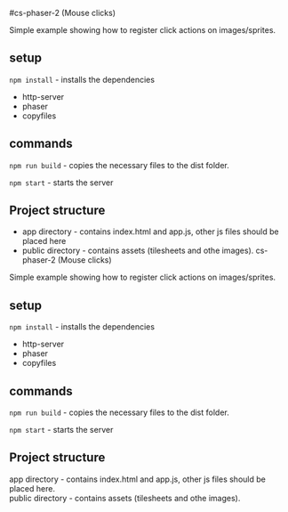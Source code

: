 #cs-phaser-2 (Mouse clicks)

Simple example showing how to register click actions on images/sprites.

## setup
`npm install` - installs the dependencies
* http-server
* phaser
* copyfiles

## commands

`npm run build` - copies the necessary files to the dist folder.

`npm start` - starts the server

## Project structure

* app directory - contains index.html and app.js, other js files should be placed here  
* public directory - contains assets (tilesheets and othe images).   cs-phaser-2 (Mouse clicks)

Simple example showing how to register click actions on images/sprites.

## setup
`npm install` - installs the dependencies
* http-server
* phaser
* copyfiles

## commands

`npm run build` - copies the necessary files to the dist folder.

`npm start` - starts the server

## Project structure

app directory - contains index.html and app.js, other js files should be placed here.  
public directory - contains assets (tilesheets and othe images).  
